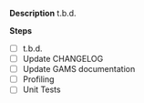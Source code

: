 **Description**
t.b.d.

**Steps**
- [ ] t.b.d.
- [ ] Update CHANGELOG
- [ ] Update GAMS documentation
- [ ] Profiling
- [ ] Unit Tests
